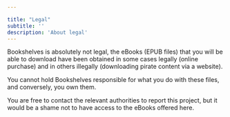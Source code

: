 ```yaml
---

title: "Legal"
subtitle: ''
description: 'About legal'
---
```


Bookshelves is absolutely not legal, the eBooks (EPUB files) that you will be able to download have been obtained in some cases legally (online purchase) and in others illegally (downloading pirate content via a website).

You cannot hold Bookshelves responsible for what you do with these files, and conversely, you own them.

You are free to contact the relevant authorities to report this project, but it would be a shame not to have access to the eBooks offered here.
